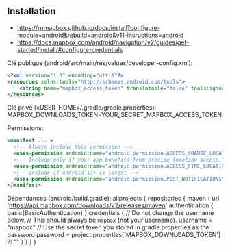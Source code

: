## Installation
- https://rnmapbox.github.io/docs/install?configure-module=android&rebuild=android&v11-insructions=android
- https://docs.mapbox.com/android/navigation/v2/guides/get-started/install/#configure-credentials

Clé publique (android/src/main/res/values/developer-config.xml):  
```xml
<?xml version="1.0" encoding="utf-8"?>
<resources xmlns:tools="http://schemas.android.com/tools">
    <string name="mapbox_access_token" translatable="false" tools:ignore="UnusedResources">PUBLIC_KEY</string>
</resources>
```

Clé privé («USER_HOME»/.gradle/gradle.properties):  
MAPBOX_DOWNLOADS_TOKEN=YOUR_SECRET_MAPBOX_ACCESS_TOKEN

Permissions:
```xml
<manifest ... >
  <!-- Always include this permission -->
  <uses-permission android:name="android.permission.ACCESS_COARSE_LOCATION" />
  <!-- Include only if your app benefits from precise location access. -->
  <uses-permission android:name="android.permission.ACCESS_FINE_LOCATION" />
  <!-- Include if Android 13+ is target -->
  <uses-permission android:name="android.permission.POST_NOTIFICATIONS" />
</manifest>
```

Dépendances (android/build.gradle):
allprojects {
    repositories {
        maven {
              url 'https://api.mapbox.com/downloads/v2/releases/maven'
              authentication {
                  basic(BasicAuthentication)
              }
              credentials {
                // Do not change the username below.
                // This should always be `mapbox` (not your username).
                  username = "mapbox"
                  // Use the secret token you stored in gradle.properties as the password
                  password = project.properties['MAPBOX_DOWNLOADS_TOKEN'] ?: ""
              }
          }
    }
}